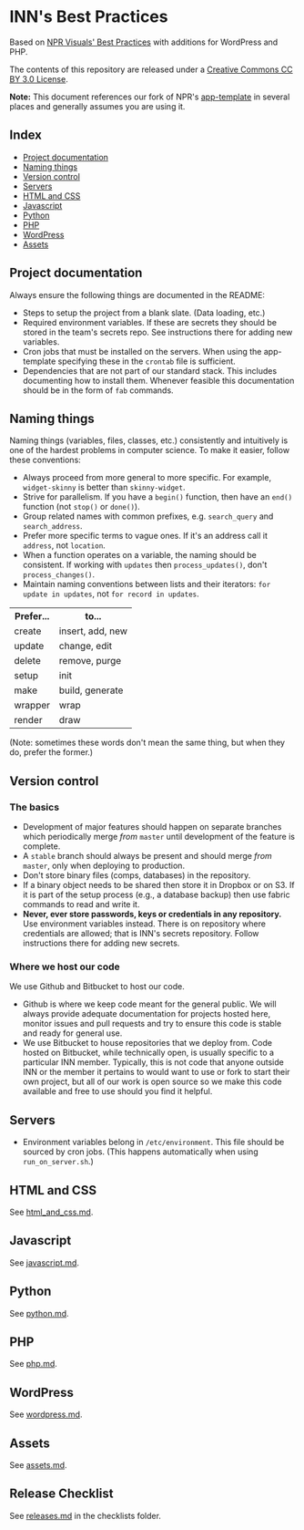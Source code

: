 # INN's Best Practices

Based on [NPR Visuals' Best Practices](https://github.com/nprapps/bestpractices) with additions for WordPress and PHP.

The contents of this repository are released under a [Creative Commons CC BY 3.0 License](http://creativecommons.org/licenses/by/3.0/deed.en_US).

**Note:** This document references our fork of NPR's [app-template](http://github.com/INN/app-template) in several places and generally assumes you are using it.


## Index

* [Project documentation](#project-documentation)
* [Naming things](#naming-things)
* [Version control](#version-control)
* [Servers](#servers)
* [HTML and CSS](#html-and-css)
* [Javascript](#javascript)
* [Python](#python)
* [PHP](#php)
* [WordPress](#wordpress)
* [Assets](#assets)


## Project documentation

Always ensure the following things are documented in the README:

* Steps to setup the project from a blank slate. (Data loading, etc.)
* Required environment variables. If these are secrets they should be stored in the team's secrets repo. See instructions there for adding new variables.
* Cron jobs that must be installed on the servers. When using the app-template specifying these in the `crontab` file is sufficient.
* Dependencies that are not part of our standard stack. This includes documenting how to install them. Whenever feasible this documentation should be in the form of `fab` commands.


## Naming things

Naming things (variables, files, classes, etc.) consistently and intuitively is one of the hardest problems in computer science. To make it easier, follow these conventions:

* Always proceed from more general to more specific. For example, ``widget-skinny`` is better than ``skinny-widget``.
* Strive for parallelism. If you have a `begin()` function, then have an `end()` function (not `stop()` or `done()`).
* Group related names with common prefixes, e.g. `search_query` and `search_address`.
* Prefer more specific terms to vague ones. If it's an address call it `address`, not `location`.
* When a function operates on a variable, the naming should be consistent. If working with `updates` then `process_updates()`, don't `process_changes()`. 
* Maintain naming conventions between lists and their iterators: `for update in updates`, not `for record in updates`.

<table>
  <tr><th>Prefer...</th><th>to...</th></tr>
  <tr><td>create</td><td>insert, add, new</td></tr>
  <tr><td>update</td><td>change, edit</td></tr>
  <tr><td>delete</td><td>remove, purge</td></tr>
  <tr><td>setup</td><td>init</td></tr>
  <tr><td>make</td><td>build, generate</td></tr>
  <tr><td>wrapper</td><td>wrap</td></tr>
  <tr><td>render</td><td>draw</td></tr>
</table>

(Note: sometimes these words don't mean the same thing, but when they do, prefer the former.)


## Version control

### The basics

* Development of major features should happen on separate branches which periodically merge *from* ``master`` until development of the feature is complete.
* A ``stable`` branch should always be present and should merge *from* ``master``, only when deploying to production.
* Don't store binary files (comps, databases) in the repository.
* If a binary object needs to be shared then store it in Dropbox or on S3. If it is part of the setup process (e.g., a database backup) then use fabric commands to read and write it.
* **Never, ever store passwords, keys or credentials in any repository.** Use environment variables instead. There is on repository where credentials are allowed; that is INN's secrets repository. Follow instructions there for adding new secrets.

### Where we host our code

We use Github and Bitbucket to host our code. 

-  Github is where we keep code meant for the general public. We will always provide adequate documentation for projects hosted here, monitor issues and pull requests and try to ensure this code is stable and ready for general use.
-  We use Bitbucket to house repositories that we deploy from. Code hosted on Bitbucket, while technically open, is usually specific to a particular INN member. Typically, this is not code that anyone outside INN or the member it pertains to would want to use or fork to start their own project, but all of our work is open source so we make this code available and free to use should you find it helpful.

## Servers

* Environment variables belong in `/etc/environment`. This file should be sourced by cron jobs. (This happens automatically when using `run_on_server.sh`.)


## HTML and CSS

See [html_and_css.md](https://github.com/INN/docs/blob/master/style-guides/code/html_and_css.md).


## Javascript

See [javascript.md](https://github.com/INN/docs/blob/master/style-guides/code/javascript.md).


## Python

See [python.md](https://github.com/INN/docs/blob/master/style-guides/code/python.md).


## PHP

See [php.md](https://github.com/INN/docs/blob/master/style-guides/code/php.md).


## WordPress

See [wordpress.md](https://github.com/INN/docs/blob/master/style-guides/code/wordpress.md).


## Assets

See [assets.md](https://github.com/INN/docs/blob/master/style-guides/code/assets.md).

## Release Checklist

See [releases.md](/checklists/releases.md) in the checklists folder.
